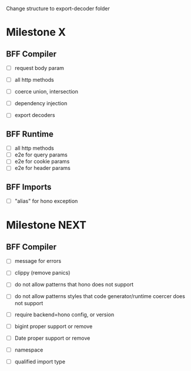 Change structure to export-decoder folder

# Milestone X

## BFF Compiler

- [ ] request body param

- [ ] all http methods
- [ ] coerce union, intersection
- [ ] dependency injection
- [ ] export decoders

## BFF Runtime

- [ ] all http methods
- [ ] e2e for query params
- [ ] e2e for cookie params
- [ ] e2e for header params

## BFF Imports

- [ ] "alias" for hono exception

# Milestone NEXT

## BFF Compiler

- [ ] message for errors

- [ ] clippy (remove panics)

- [ ] do not allow patterns that hono does not support
- [ ] do not allow patterns styles that code generator/runtime coercer does not support
- [ ] require backend=hono config, or version

- [ ] bigint proper support or remove
- [ ] Date proper support or remove

- [ ] namespace
- [ ] qualified import type
